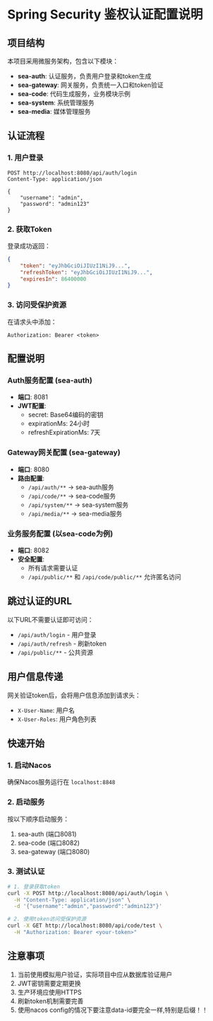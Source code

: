 # Spring Security 鉴权认证配置说明

## 项目结构
本项目采用微服务架构，包含以下模块：
- **sea-auth**: 认证服务，负责用户登录和token生成
- **sea-gateway**: 网关服务，负责统一入口和token验证
- **sea-code**: 代码生成服务，业务模块示例
- **sea-system**: 系统管理服务
- **sea-media**: 媒体管理服务

## 认证流程

### 1. 用户登录
```
POST http://localhost:8080/api/auth/login
Content-Type: application/json

{
    "username": "admin",
    "password": "admin123"
}
```

### 2. 获取Token
登录成功返回：
```json
{
    "token": "eyJhbGciOiJIUzI1NiJ9...",
    "refreshToken": "eyJhbGciOiJIUzI1NiJ9...",
    "expiresIn": 86400000
}
```

### 3. 访问受保护资源
在请求头中添加：
```
Authorization: Bearer <token>
```

## 配置说明

### Auth服务配置 (sea-auth)
- **端口**: 8081
- **JWT配置**:
  - secret: Base64编码的密钥
  - expirationMs: 24小时
  - refreshExpirationMs: 7天

### Gateway网关配置 (sea-gateway)
- **端口**: 8080
- **路由配置**:
  - `/api/auth/**` -> sea-auth服务
  - `/api/code/**` -> sea-code服务
  - `/api/system/**` -> sea-system服务
  - `/api/media/**` -> sea-media服务

### 业务服务配置 (以sea-code为例)
- **端口**: 8082
- **安全配置**:
  - 所有请求需要认证
  - `/api/public/**` 和 `/api/code/public/**` 允许匿名访问

## 跳过认证的URL
以下URL不需要认证即可访问：
- `/api/auth/login` - 用户登录
- `/api/auth/refresh` - 刷新token
- `/api/public/**` - 公共资源

## 用户信息传递
网关验证token后，会将用户信息添加到请求头：
- `X-User-Name`: 用户名
- `X-User-Roles`: 用户角色列表

## 快速开始

### 1. 启动Nacos
确保Nacos服务运行在 `localhost:8848`

### 2. 启动服务
按以下顺序启动服务：
1. sea-auth (端口8081)
2. sea-code (端口8082)
3. sea-gateway (端口8080)

### 3. 测试认证
```bash
# 1. 登录获取token
curl -X POST http://localhost:8080/api/auth/login \
  -H "Content-Type: application/json" \
  -d '{"username":"admin","password":"admin123"}'

# 2. 使用token访问受保护资源
curl -X GET http://localhost:8080/api/code/test \
  -H "Authorization: Bearer <your-token>"
```

## 注意事项
1. 当前使用模拟用户验证，实际项目中应从数据库验证用户
2. JWT密钥需要定期更换
3. 生产环境应使用HTTPS
4. 刷新token机制需要完善
5. 使用nacos config的情况下要注意data-id要完全一样,特别是后缀！！